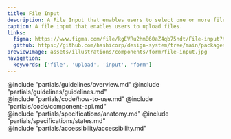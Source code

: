 ```yaml
---
title: File Input
description: A File Input that enables users to select one or more files from their local device for upload.
caption: A file input that enables users to upload files.
links:
  figma: https://www.figma.com/file/kgEVRu2hmB60aZ4qb75ndt/File-input?type=design&node-id=41223-5657&mode=design
  github: https://github.com/hashicorp/design-system/tree/main/packages/components/addon/components/hds/form/file-input
previewImage: assets/illustrations/components/form/file-input.jpg
navigation:
  keywords: ['file', 'upload', 'input', 'form']
---
```


<section data-tab="Guidelines">
  @include "partials/guidelines/overview.md"
  @include "partials/guidelines/guidelines.md"
</section>

<section data-tab="Code">
  @include "partials/code/how-to-use.md"
  @include "partials/code/component-api.md"
</section>

<section data-tab="Specifications">
  @include "partials/specifications/anatomy.md"
  @include "partials/specifications/states.md"
</section>

<section data-tab="Accessibility">
  @include "partials/accessibility/accessibility.md"
</section>